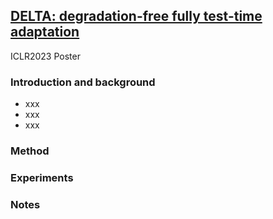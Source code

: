 ## [DELTA: degradation-free fully test-time adaptation](https://arxiv.org/abs/2301.13018#:~:text=Fully%20test%2Dtime%20adaptation%20aims,differs%20from%20the%20training%20distribution)

ICLR2023 Poster

### Introduction and background
- xxx
- xxx
- xxx

### Method

### Experiments

### Notes

